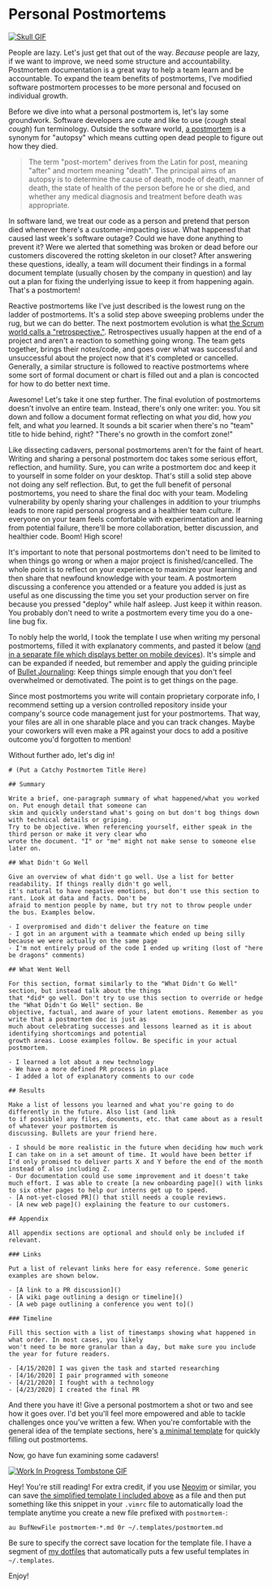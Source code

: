 # Personal Postmortems

[![Skull GIF](skull.gif)](https://giphy.com/stickers/yeti-yk-ykanimation-S5KpKuf56TAw25wmPq)

People are lazy. Let's just get that out of the way. *Because* people are lazy, if we want to improve, we need some structure and accountability. Postmortem documentation is a great way to help a team learn and be accountable. To expand the team benefits of postmortems, I've modified software postmortem processes to be more personal and focused on individual growth.

Before we dive into what a personal postmortem is, let's lay some groundwork. Software developers are cute and like to use (*cough* steal *cough*) fun terminology. Outside the software world, [a postmortem](https://en.wikipedia.org/wiki/Autopsy) is a synonym for "autopsy" which means cutting open dead people to figure out how they died.

> The term "post-mortem" derives from the Latin for post, meaning "after" and mortem meaning "death". The principal aims of an autopsy is to determine the cause of death, mode of death, manner of death, the state of health of the person before he or she died, and whether any medical diagnosis and treatment before death was appropriate.

In software land, we treat our code as a person and pretend that person died whenever there's a customer-impacting issue. What happened that caused last week's software outage? Could we have done anything to prevent it? Were we alerted that something was broken or dead before our customers discovered the rotting skeleton in our closet? After answering these questions, ideally, a team will document their findings in a formal document template (usually chosen by the company in question) and lay out a plan for fixing the underlying issue to keep it from happening again. That's a postmortem!

Reactive postmortems like I've just described is the lowest rung on the ladder of postmortems. It's a solid step above sweeping problems under the rug, but we can do better. The next postmortem evolution is what [the Scrum world calls a "retrospective."](https://www.scrum.org/resources/what-is-a-sprint-retrospective). Retrospectives usually happen at the end of a project and aren't a reaction to something going wrong. The team gets together, brings their notes/code, and goes over what was successful and unsuccessful about the project now that it's completed or cancelled. Generally, a similar structure is followed to reactive postmortems where some sort of formal document or chart is filled out and a plan is concocted for how to do better next time.

Awesome! Let's take it one step further. The final evolution of postmortems doesn't involve an entire team. Instead, there's only one writer: you. You sit down and follow a document format reflecting on what *you* did, how *you* felt, and what *you* learned. It sounds a bit scarier when there's no "team" title to hide behind, right? "There's no growth in the comfort zone!"

Like dissecting cadavers, personal postmortems aren't for the faint of heart. Writing and sharing a personal postmortem doc takes some serious effort, reflection, and humility. Sure, you can write a postmortem doc and keep it to yourself in some folder on your desktop. That's still a solid step above not doing any self reflection. But, to get the full benefit of personal postmortems, you need to share the final doc with your team. Modeling vulnerability by openly sharing your challenges in addition to your triumphs leads to more rapid personal progress and a healthier team culture. If everyone on your team feels comfortable with experimentation and learning from potential failure, there'll be more collaboration, better discussion, and healthier code. Boom! High score!

It's important to note that personal postmortems don't need to be limited to when things go wrong or when a major project is finished/cancelled. The whole point is to reflect on your experience to maximize your learning and then share that newfound knowledge with your team. A postmortem discussing a conference you attended or a feature you added is just as useful as one discussing the time you set your production server on fire because you pressed "deploy" while half asleep. Just keep it within reason. You probably don't need to write a postmortem every time you do a one-line bug fix.

To nobly help the world, I took the template I use when writing my personal postmortems, filled it with explanatory comments, and pasted it below ([and in a separate file which displays better on mobile devices](template-demo.md)). It's simple and can be expanded if needed, but remember and apply the guiding principle of [Bullet Journaling](https://bulletjournal.com/): Keep things simple enough that you don't feel overwhelmed or demotivated. The point is to get things on the page.

Since most postmortems you write will contain proprietary corporate info, I recommend setting up a version controlled repository inside your company's source code management just for your postmortems. That way, your files are all in one sharable place and you can track changes. Maybe your coworkers will even make a PR against your docs to add a positive outcome you'd forgotten to mention!

Without further ado, let's dig in!

```
# (Put a Catchy Postmortem Title Here)

## Summary

Write a brief, one-paragraph summary of what happened/what you worked on. Put enough detail that someone can
skim and quickly understand what's going on but don't bog things down with technical details or griping.
Try to be objective. When referencing yourself, either speak in the third person or make it very clear who
wrote the document. "I" or "me" might not make sense to someone else later on.

## What Didn't Go Well

Give an overview of what didn't go well. Use a list for better readability. If things really didn't go well,
it's natural to have negative emotions, but don't use this section to rant. Look at data and facts. Don't be
afraid to mention people by name, but try not to throw people under the bus. Examples below.

- I overpromised and didn't deliver the feature on time
- I got in an argument with a teammate which ended up being silly because we were actually on the same page
- I'm not entirely proud of the code I ended up writing (lost of "here be dragons" comments)

## What Went Well

For this section, format similarly to the "What Didn't Go Well" section, but instead talk about the things
that *did* go well. Don't try to use this section to override or hedge the "What Didn't Go Well" section. Be
objective, factual, and aware of your latent emotions. Remember as you write that a postmortem doc is just as
much about celebrating successes and lessons learned as it is about identifying shortcomings and potential
growth areas. Loose examples follow. Be specific in your actual postmortem.

- I learned a lot about a new technology
- We have a more defined PR process in place
- I added a lot of explanatory comments to our code

## Results

Make a list of lessons you learned and what you're going to do differently in the future. Also list (and link
to if possible) any files, documents, etc. that came about as a result of whatever your postmortem is
discussing. Bullets are your friend here.

- I should be more realistic in the future when deciding how much work I can take on in a set amount of time. It would have been better if I'd only promised to deliver parts X and Y before the end of the month instead of also including Z.
- Our documentation could use some improvement and it doesn't take much effort. I was able to create [a new onboarding page]() with links to six other pages to help our interns get up to speed.
- [A not-yet-closed PR]() that still needs a couple reviews.
- [A new web page]() explaining the feature to our customers.

## Appendix

All appendix sections are optional and should only be included if relevant.

### Links

Put a list of relevant links here for easy reference. Some generic examples are shown below.

- [A link to a PR discussion]()
- [A wiki page outlining a design or timeline]()
- [A web page outlining a conference you went to]()

### Timeline

Fill this section with a list of timestamps showing what happened in what order. In most cases, you likely
won't need to be more granular than a day, but make sure you include the year for future readers.

- [4/15/2020] I was given the task and started researching
- [4/16/2020] I pair programmed with someone
- [4/21/2020] I fought with a technology
- [4/23/2020] I created the final PR
```

And there you have it! Give a personal postmortem a shot or two and see how it goes over. I'd bet you'll feel more empowered and able to tackle challenges once you've written a few. When you're comfortable with the general idea of the template sections, here's [a minimal template](https://raw.githubusercontent.com/jessemillar/blog/master/personal-postmortems/template.md) for quickly filling out postmortems.

Now, go have fun examining some cadavers!

[![Work In Progress Tombstone GIF](header.gif)](https://giphy.com/stickers/wip-work-in-progress-eani13-hS9x8qV9bCrBBHx2rq)

Hey! You're still reading! For extra credit, if you use [Neovim](https://github.com/neovim/neovim) or similar, you can save [the simplified template I included above](template.md) as a file and then put something like this snippet in your `.vimrc` file to automatically load the template anytime you create a new file prefixed with `postmortem-`:

```
au BufNewFile postmortem-*.md 0r ~/.templates/postmortem.md
```

Be sure to specify the correct save location for the template file. I have a segment of [my dotfiles](https://github.com/jessemillar/dotfiles) that automatically puts a few useful templates in `~/.templates`.

Enjoy!
